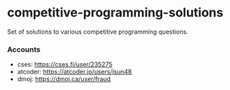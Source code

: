 # competitive-programming-solutions
Set of solutions to various competitive programming questions.

### Accounts
- cses: https://cses.fi/user/235275
- atcoder: https://atcoder.jp/users/lsun48
- dmoj: https://dmoj.ca/user/fraud